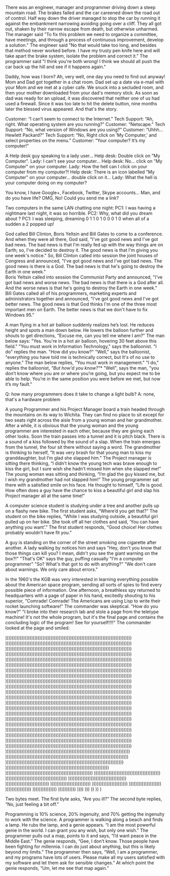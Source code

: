 There was an engineer, manager and programmer driving down a steep mountain road.  The brakes failed and the car careened down the road out of control.  Half way down the driver managed to stop the car by running it against the embankment narrowing avoiding going over a cliff.  They all got out, shaken by their narrow escape from death, but otherwise unharmed.  The manager said "To fix this problem we need to organize a committee, have meetings, and through a process of continuous improvement, develop a solution."  The engineer said "No that would take too long, and besides that method never worked before.  I have my trusty pen knife here and will take apart the brake system, isolate the problem and correct it."  The programmer said "I think you're both wrong!  I think we should all push the car back up the hill and see if it happens again."

Daddy, how was I born?  Ah, very well, one day you need to find out anyway!  Mom and Dad got together in a chat room.  Dad set up a date via e-mail with your Mom and we met at a cyber cafe.  We snuck into a secluded room, and then your mother downloaded from your dad's memory stick.  As soon as dad was ready for an upload, it was discovered that neither one of us had used a firewall.  Since it was too late to hit the delete button, nine months later the blessed virus appeared.  And that's the story.

Customer: “I can’t seem to connect to the Internet.”
Tech Support: “Ah, right. What operating system are you running?” 
Customer: “Netscape.” 
Tech Support: “No, what version of Windows are you using?” 
Customer: “Uhhh…Hewlett Packard?” 
Tech Support: “No, Right click on ‘My Computer,’ and select properties on the menu.” 
Customer: “Your computer? It’s my computer!”

A Help desk guy speaking to a lady user... 
Help desk: Double click on "My Computer". 
Lady: I can't see your computer... 
Help desk: No... click on "My Computer" on your computer. 
Lady: How the hell can I click on your computer from my computer?! 
Help desk: There is an icon labelled "My Computer" on your computer... double click on it... 
Lady: What the hell is your computer doing on my computer?

You know, I have Google+, Facebook, Twitter, Skype accounts... 
Man, and do you have life? 
OMG, No! Could you send me a link?

Two computers in the same LAN chatting one night: 
PC1: I was having a nightmare last night, it was so horrible. 
PC2: Why, what did you dream about ? 
PC1: I was sleeping, dreaming 0 1 1 0 1 0 0 0 1 0 when all of a sudden a 2 popped up!

God called Bill Clinton, Boris Yeltsin and Bill Gates to come to a conference.  And when they were all there, God said, "I've got good news and I've got bad news. The bad news is that I'm really fed up with the way things are on Earth; so, I've decided to destroy it. The good news is that I'm giving you one week's notice." 
 So, Bill Clinton called into session the joint houses of Congress and announced, "I've got good news and I've got bad news. The good news is there is a God. The bad news is that he's going to destroy the Earth in one week."  
Boris Yeltsin called into session the Communist Party and announced, "I've got bad news and worse news. The bad news is that there is a God after all. And the worse news is that he's going to destroy the Earth in one week."  
Bill Gates called all of his programmers, marketing experts and administrators together and announced, "I've got good news and I've got better news. The good news is that God thinks I'm one of the three most important men on Earth. The better news is that we don't have to fix Windows 95."


A man flying in a hot air balloon suddenly realizes he’s lost. He reduces height and spots a man down below. He lowers the balloon further and shouts to get directions, "Excuse me, can you tell me where I am?"
The man below says: "Yes. You're in a hot air balloon, hovering 30 feet above this field."
"You must work in Information Technology," says the balloonist.
"I do" replies the man. "How did you know?"
"Well," says the balloonist, "everything you have told me is technically correct, but It's of no use to anyone."
The man below replies, "You must work in management."
"I do," replies the balloonist, *"But how'd you know?"**
"Well", says the man, "you don’t know where you are or where you’re going, but you expect me to be able to help. You’re in the same position you were before we met, but now it’s my fault."

	
Q: how many programmers does it take to change a light bulb?
A: none, that's a hardware problem

	
A young Programmer and his Project Manager board a train headed through the mountains on its way to Wichita. They can find no place to sit except for two seats right across the aisle from a young woman and her grandmother. After a while, it is obvious that the young woman and the young programmer are interested in each other, because they are giving each other looks. Soon the train passes into a tunnel and it is pitch black. There is a sound of a kiss followed by the sound of a slap.
When the train emerges from the tunnel, the four sit there without saying a word. The grandmother is thinking to herself, “It was very brash for that young man to kiss my granddaughter, but I’m glad she slapped him.”
The Project manager is sitting there thinking, “I didn’t know the young tech was brave enough to kiss the girl, but I sure wish she hadn’t missed him when she slapped me!”
The young woman was sitting and thinking, “I’m glad the guy kissed me, but I wish my grandmother had not slapped him!”
The young programmer sat there with a satisfied smile on his face. He thought to himself, “Life is good. How often does a guy have the chance to kiss a beautiful girl and slap his Project manager all at the same time!”

A computer science student is studying under a tree and another pulls up on a flashy new bike. The first student asks, “Where’d you get that?”
The student on the bike replies, “While I was studying outside, a beautiful girl pulled up on her bike. She took off all her clothes and said, ‘You can have anything you want’.”
The first student responds, “Good choice! Her clothes probably wouldn’t have fit you.”

	
A guy is standing on the corner of the street smoking one cigarette after another. A lady walking by notices him and says
"Hey, don't you know that those things can kill you? I mean, didn't you see the giant warning on the box?!"
"That's OK" says the guy, puffing casually "I'm a computer programmer"
"So? What's that got to do with anything?"
"We don't care about warnings. We only care about errors."

	
In the 1960's the KGB was very interested in learning everything possible about the American space program, sending all sorts of spies to find every possible piece of information.
One afternoon, a breathless spy returned to headquarters with a page of paper in his hand, excitedly shouting to his superior, "Comrade! Comrade! The Americans are using Lisp to write their rocket launching software!"
The commander was skeptical. "How do you know?"
"I broke into their research lab and stole a page from the teletype machine! It's not the whole program, but it's the final page and contains the concluding logic of the program! See for yourself!!!!"
The commander looked at the page and smiled:

))))))))))))))))))))))))))))))))))))))))))))))))))))))))))))))))))))))))))))))
))))))))))))))))))))))))))))))))))))))))))))))))))))))))))))))))))))))))))))))
))))))))))))))))))))))))))))))))))))))))))))))))))))))))))))))))))))))))))))))
))))))))))))))))))))))))))))))))))))))))))))))))))))))))))))))))))))))))))))))
))))))))))))))))))))))))))))))))))))))))))))))))))))))))))))))))))))))))))))))
))))))))))))))))))))))))))))))))))))))))))))))))))))))))))))))))))))))))))))))
))))))))))))))))))))))))))))))))))))))))))))))))))))))))))))))))))))))))))))))
))))))))))))))))))))))))))))))))))))))))))))))))))))))))))))))))))))))))))))))
))))))))))))))))))))))))))))))))))))))))))))))))))))))))))))))))))))))))))))))
))))))))))))))))))))))))))))))))))))))))))))))))))))))))))))))))))))))))))))))
))))))))))))))))))))))))))))))))))))))))))))))))))))))))))))))))))))))))))))))
))))))))))))))))))))))))))))))))))))))))))))))))))))))))))))))))))))))))))))))
))))))))))))))))))))))))))))))))))))))))))))))))))))))))))))))))))))))))))))))
))))))))))))))))))))))))))))))))))))))))))))))))))))))))))))))))))))))))))))))
))))))))))))))))))))))))))))))))))))))))))))))))))))))))))))))))))))))))))))))
))))))))))))))))))))))))))))))))))))))))))))))))))))))))))))))))))))))))))))))
))))))))))))))))))))))))))))))))))))))))))))))))))))))))))))))))))))))))))))))
))))))))))))))))))))))))))))))))))))))))))))))))))))))))))))))))))))))))))))))
))))))))))))))))))))))))))))))))))))))))))))))))))))))))))))))))))))))))))))))
))))))))))))))))))))))))))))))))))))))))))))))))))))))))))))))))))))))))))))))
))))))))))))))))))))))))))))))))))))))))))))))))))))))))))))))))))))))))))))))
)))))))))))))))))))))))))))))))))))))))))))))))))))))))))))))))))))))))))))))
))))))))))))))))))))))))))))))))))))))))))))))))))))))))))))))))))))))))))))
)))))))))))))))))))))))))))))))))))))))))))))))))))))))))))))))))))))))))
))))))))))))))))))))))))))))))))))))))))))))))))))))))))))))))))
))))))))))))))))))))))))))))))))))))))))))))))))))))))
)))))))))))))))))))))))))))))))))))))))))
))))))))))))))))))))))))))))))))))))))
))))))))))))))))))))))))))))))))))))
)))))))))))))))))))))))))))
)))))))))))))))))))))))))
))))))))))))))))))))))
))))))))))))))))))))
))))))))))))))))
)))))))))))))))
)))))))))))
))))
)))
))
))
)

Two bytes meet.  The first byte asks, “Are you ill?”
The second byte replies, “No, just feeling a bit off.”

Programming is 10% science, 20% ingenuity, and 70% getting the ingenuity to work with the science.
A programmer is walking along a beach and finds a lamp.  He rubs the lamp, and a genie appears.  “I am the most powerful genie in the world.  I can grant you any wish, but only one wish.”
The programmer pulls out a map, points to it and says, “I’d want peace in the Middle East.”
The genie responds, “Gee, I don’t know.  Those people have been fighting for millennia.  I can do just about anything, but this is likely beyond my limits.”
The programmer then says, “Well, I am a programmer, and my programs have lots of users.  Please make all my users satisfied with my software and let them ask for sensible changes.”
At which point the genie responds, “Um, let me see that map again.”

